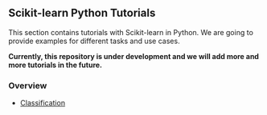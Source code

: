 ## Scikit-learn Python Tutorials

This section contains tutorials with Scikit-learn in Python. We are going to provide examples for different tasks and use cases.

**Currently, this repository is under development and we will add more and more tutorials in the future.**

### Overview

* [Classification](classification.ipynb)
